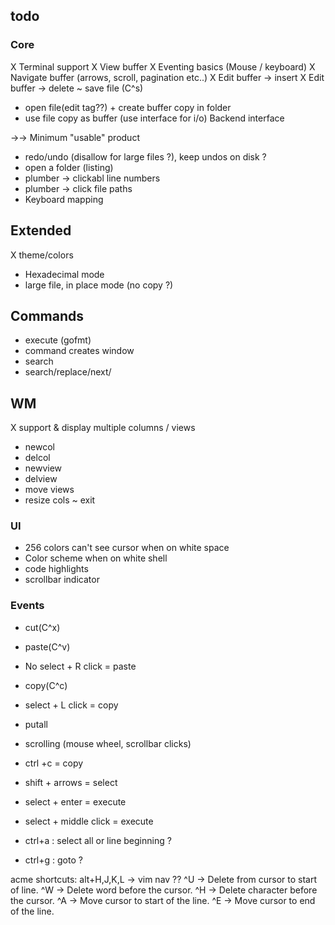 ## todo

### Core
X Terminal support
X View buffer
X Eventing basics (Mouse / keyboard)
X Navigate buffer (arrows, scroll, pagination etc..)
X Edit buffer -> insert
X Edit buffer -> delete
~ save file (C^s)
- open file(edit tag??) + create buffer copy in folder
- use file copy as buffer (use interface for i/o) Backend interface

->-> Minimum "usable" product

- redo/undo (disallow for large files ?), keep undos on disk ?
- open a folder (listing)
- plumber -> clickabl line numbers
- plumber -> click file paths
- Keyboard mapping

## Extended
X theme/colors
- Hexadecimal mode
- large file, in place mode (no copy ?)

## Commands
- execute (gofmt)
- command creates window
- search
- search/replace/next/

## WM
X support & display multiple columns / views
- newcol
- delcol
- newview
- delview
- move views
- resize cols
~ exit

### UI
- 256 colors can't see cursor when on white space
- Color scheme when on white shell
- code highlights
- scrollbar indicator

### Events
- cut(C^x)
- paste(C^v)
- No select + R click = paste
- copy(C^c)
- select + L click = copy
- putall
- scrolling (mouse wheel, scrollbar clicks)
- ctrl +c = copy
- shift + arrows = select
- select + enter = execute
- select + middle click = execute

- ctrl+a : select all or line beginning ?
- ctrl+g : goto ?

acme shortcuts:
alt+H,J,K,L -> vim nav ??
^U -> Delete from cursor to start of line.
^W -> Delete word before the cursor.
^H -> Delete character before the cursor.
^A -> Move cursor to start of the line.
^E -> Move cursor to end of the line.